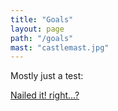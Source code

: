 ```yaml
---
title: "Goals"
layout: page
path: "/goals"
mast: "castlemast.jpg"
---
```

Mostly just a test:

<a class="twitter-timeline" 
  data-dnt="true" href="https://twitter.com/search?q=from%3A%40wtc%20AND%20%23ding" 
  data-chrome="noheader, nofooter, noborders"
  data-widget-id="832281685970546689">Nailed it! right...?</a>
<script>
  !function(d,s,id) { 
    var js,
    fjs=d.getElementsByTagName(s)[0],
    p=/^http:/.test(d.location)?'http':'https';
    if(!d.getElementById(id)){
      js=d.createElement(s);
      js.id=id;js.src=p+"://platform.twitter.com/widgets.js";
      fjs.parentNode.insertBefore(js,fjs);
    }
  }(document,"script","twitter-wjs");
</script>

